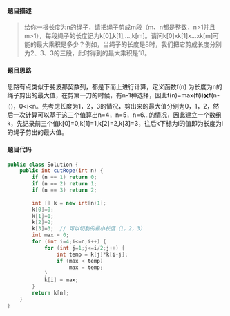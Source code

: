 #### **题目描述**

> 给你一根长度为n的绳子，请把绳子剪成m段（m、n都是整数，n>1并且m>1），每段绳子的长度记为k[0],k[1],...,k[m]。请问k[0]xk[1]x...xk[m]可能的最大乘积是多少？例如，当绳子的长度是8时，我们把它剪成长度分别为2、3、3的三段，此时得到的最大乘积是18。

#### **题目思路**

思路有点类似于斐波那契数列，都是下而上进行计算，定义函数f(n) 为长度为n的绳子剪出的最大值，在剪第一刀的时候，有n-1种选择，因此f(n)=max(f(i)✖️f(n-i))，0<i<n。先考虑长度为1，2，3的情况，剪出来的最大值分别为0，1，2，然后一次计算可以基于这三个值算出n=4，n=5，n=6...的情况，因此建立一个数组k，先记录前三个值k[0]=0,k[1]=1,k[2]=2,k[3]=3，往后k下标为i的值即为长度为i的绳子剪出的最大值。

#### 题目代码

```java
public class Solution {
    public int cutRope(int n) {
        if (n == 1) return 0;
        if (n == 2) return 1;
        if (n == 3) return 2;
        
        int [] k = new int[n+1];
        k[0]=0;
        k[1]=1;
        k[2]=2;
        k[3]=3;  // 可以切割的最小长度（1，2，3）
        int max = 0;
        for (int i=4;i<=n;i++) {
            for (int j=1;j<=i/2;j++) {
                int temp = k[j]*k[i-j];
                if (max < temp)
                    max = temp;
            }
            k[i] = max;
        }
        return k[n];
    }
}
```

